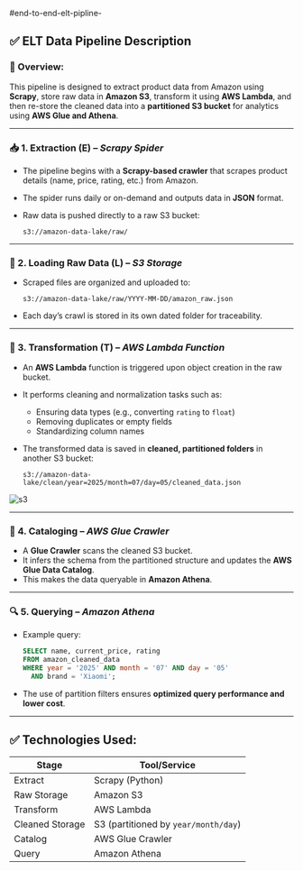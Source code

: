 #end-to-end-elt-pipline-


## ✅ **ELT Data Pipeline Description**

### 🔁 Overview:

This pipeline is designed to extract product data from Amazon using **Scrapy**, store raw data in **Amazon S3**, transform it using **AWS Lambda**, and then re-store the cleaned data into a **partitioned S3 bucket** for analytics using **AWS Glue and Athena**.

---

### 📥 1. **Extraction (E)** – *Scrapy Spider*

* The pipeline begins with a **Scrapy-based crawler** that scrapes product details (name, price, rating, etc.) from Amazon.
* The spider runs daily or on-demand and outputs data in **JSON** format.
* Raw data is pushed directly to a raw S3 bucket:

  ```
  s3://amazon-data-lake/raw/
  ```

---

### 🔧 2. **Loading Raw Data (L)** – *S3 Storage*

* Scraped files are organized and uploaded to:

  ```
  s3://amazon-data-lake/raw/YYYY-MM-DD/amazon_raw.json
  ```
* Each day’s crawl is stored in its own dated folder for traceability.

---

### 🔄 3. **Transformation (T)** – *AWS Lambda Function*

* An **AWS Lambda** function is triggered upon object creation in the raw bucket.
* It performs cleaning and normalization tasks such as:

  * Ensuring data types (e.g., converting `rating` to `float`)
  * Removing duplicates or empty fields
  * Standardizing column names
* The transformed data is saved in **cleaned, partitioned folders** in another S3 bucket:

  ```
  s3://amazon-data-lake/clean/year=2025/month=07/day=05/cleaned_data.json
  ```
![s3](https://github.com/user-attachments/assets/bd909a9f-ae39-4e77-b353-49162d4e0358)

---

### 🧠 4. **Cataloging** – *AWS Glue Crawler*

* A **Glue Crawler** scans the cleaned S3 bucket.
* It infers the schema from the partitioned structure and updates the **AWS Glue Data Catalog**.
* This makes the data queryable in **Amazon Athena**.

---

### 🔍 5. **Querying** – *Amazon Athena*

* Example query:

  ```sql
  SELECT name, current_price, rating
  FROM amazon_cleaned_data
  WHERE year = '2025' AND month = '07' AND day = '05'
    AND brand = 'Xiaomi';
  ```
* The use of partition filters ensures **optimized query performance and lower cost**.

---

## ✅ Technologies Used:

| Stage           | Tool/Service                         |
| --------------- | ------------------------------------ |
| Extract         | Scrapy (Python)                      |
| Raw Storage     | Amazon S3                            |
| Transform       | AWS Lambda                           |
| Cleaned Storage | S3 (partitioned by `year/month/day`) |
| Catalog         | AWS Glue Crawler                     |
| Query           | Amazon Athena                        |



